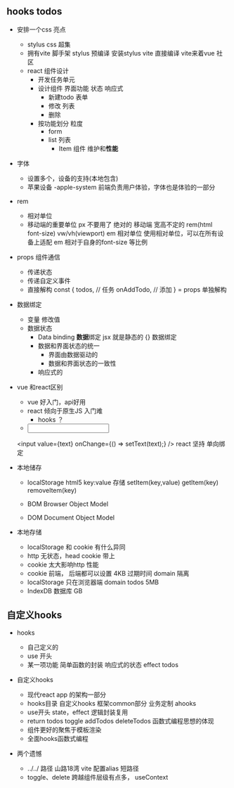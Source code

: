 ## hooks todos

- 安排一个css 亮点
    - stylus
        css 超集
    - 拥有vite 脚手架
        stylus 预编译 安装stylus vite 直接编译
        vite来着vue 社区
    - react 组件设计
        - 开发任务单元
        - 设计组件
            界面功能 状态 响应式
            - 新建todo 表单
            - 修改 列表 
            - 删除
        - 按功能划分 粒度
            - form
            - list 列表
                - Item 组件 维护和**性能**

- 字体
    - 设置多个，设备的支持(本地包含)
    - 苹果设备 -apple-system  前端负责用户体验，字体也是体验的一部分
- rem
    - 相对单位
    - 移动端的重要单位 px 不要用了 绝对的
        移动端 宽高不定的 rem(html font-size) vw/vh(viewport)  em  相对单位
        使用相对单位，可以在所有设备上适配
        em 相对于自身的font-size 等比例

- props  组件通信
    - 传递状态
    - 传递自定义事件
    - 直接解构
        const {
            todos, // 任务
            onAddTodo, // 添加
        } = props 单独解构

- 数据绑定
    - 变量 修改值
    - 数据状态
        - Data binding **数据**绑定  jsx 就是静态的
        {} 数据绑定
        - 数据和界面状态的统一 
            - 界面由数据驱动的
            - 数据和界面状态的一致性
        - 响应式的 

- vue 和react区别
    - vue 好入门，api好用
    - react 倾向于原生JS  入门难
        - hooks ？
    - <input v-model="text" />
    <input value={text} onChange={() => setText(text);} />
    react 坚持 单向绑定    

- 本地储存
    - localStorage html5
        key:value 存储
        setItem(key,value)
        getItem(key)
        removeItem(key)

    - BOM  Browser Object Model  
    - DOM  Document Object Model
- 本地存储
    - localStorage 和 cookie 有什么异同
    - http 无状态，head cookie 带上
    - cookie 太大影响http 性能   
    - cookie 前端， 后端都可以设置  4KB
        过期时间
        domain 隔离
    - localStorage 只在浏览器端
        domain 
        todos
        5MB
    - IndexDB 数据库 GB

## 自定义hooks
- hooks
    - 自己定义的
    - use 开头
    - 某一项功能
        简单函数的封装
        响应式的状态
        effect 
        todos 

- 自定义hooks
    - 现代react app 的架构一部分
    - hooks目录
        自定义hooks
        框架common部分
        业务定制 ahooks
    - use开头
        state，effect 逻辑封装复用
    - return 
        todos
        toggle
        addTodos
        deleteTodos
        函数式编程思想的体现
    - 组件更好的聚焦于模板渲染
    - 全面hooks函数式编程

- 两个遗憾
    - ../../ 路径 山路18湾
        vite 配置alias 短路径
    - toggle、delete 跨越组件层级有点多， useContext
